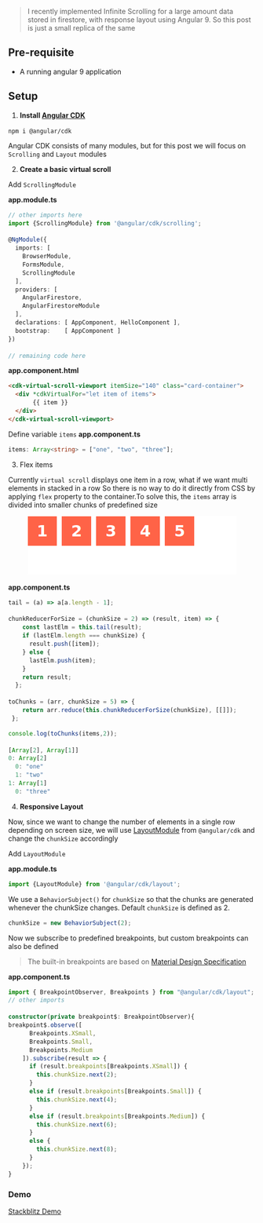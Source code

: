 
> I recently implemented Infinite Scrolling for a large amount data stored in firestore, with response layout using Angular 9. So this post is just a small replica of the same

## Pre-requisite

- A running angular 9 application

## Setup

1. **Install [Angular CDK](https://material.angular.io/cdk/categories)**

`npm i @angular/cdk`

Angular CDK consists of many modules, but for this post we will focus on `Scrolling` and `Layout` modules

2. **Create a basic virtual scroll**

Add `ScrollingModule`

**app.module.ts**
```typescript
// other imports here
import {ScrollingModule} from '@angular/cdk/scrolling';

@NgModule({
  imports: [ 
    BrowserModule,
    FormsModule,
    ScrollingModule
  ],
  providers: [
    AngularFirestore,
    AngularFirestoreModule
  ],
  declarations: [ AppComponent, HelloComponent ],
  bootstrap:    [ AppComponent ]
})

// remaining code here
```

**app.component.html**
```html
<cdk-virtual-scroll-viewport itemSize="140" class="card-container">
  <div *cdkVirtualFor="let item of items">
       {{ item }}
  </div>
</cdk-virtual-scroll-viewport>
```

Define variable `items`
**app.component.ts**
```typescript
items: Array<string> = ["one", "two", "three"];
```

3. Flex items 

Currently `virtual scroll` displays one item in a row, what if we want multi elements in stacked in a row
So there is no way to do it directly from CSS by applying `flex` property to the container.To solve this, the `items` array is divided into smaller chunks of predefined size

<p align="center">
<img src="https://github.com/twishasaraiya/twishasaraiya.github.io/blob/master/assets/2020-04-07%20flex-direction%20row.png">
</p>

**app.component.ts**
```typescript
tail = (a) => a[a.length - 1];

chunkReducerForSize = (chunkSize = 2) => (result, item) => {
    const lastElm = this.tail(result);
    if (lastElm.length === chunkSize) {
      result.push([item]);
    } else {
      lastElm.push(item);
    }
    return result;
  };

toChunks = (arr, chunkSize = 5) => {
    return arr.reduce(this.chunkReducerForSize(chunkSize), [[]]);
 };
```


```javascript
console.log(toChunks(items,2));

[Array[2], Array[1]]
0: Array[2]
  0: "one"
  1: "two"
1: Array[1]
  0: "three"
```

4. **Responsive Layout**

Now, since we want to change the number of elements in a single row depending on screen size, we will use [LayoutModule](https://material.angular.io/cdk/layout/overview) from `@angular/cdk` and change the `chunkSize` accordingly

Add `LayoutModule`

**app.module.ts**
```typescript
import {LayoutModule} from '@angular/cdk/layout';
```

We use a `BehaviorSubject()` for `chunkSize` so that the chunks are generated whenever the chunkSize changes. Default `chunkSize` is defined as 2.

```typescript
chunkSize = new BehaviorSubject(2);
```


Now we subscribe to predefined breakpoints, but custom breakpoints can also be defined

> The built-in breakpoints are based on [Material Design Specification](https://material.io/design/layout/responsive-layout-grid.html#breakpoints)

**app.component.ts**
```typescript
import { BreakpointObserver, Breakpoints } from "@angular/cdk/layout";
// other imports

constructor(private breakpoint$: BreakpointObserver){
breakpoint$.observe([
      Breakpoints.XSmall,
      Breakpoints.Small,
      Breakpoints.Medium
    ]).subscribe(result => {
      if (result.breakpoints[Breakpoints.XSmall]) {
        this.chunkSize.next(2);
      }
      else if (result.breakpoints[Breakpoints.Small]) {
        this.chunkSize.next(4);
      }
      else if (result.breakpoints[Breakpoints.Medium]) {
        this.chunkSize.next(6);
      }
      else {
        this.chunkSize.next(8);
      }
    });
}
```


### Demo

[Stackblitz Demo](https://angular-t1fx8w.stackblitz.io)
